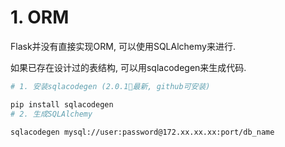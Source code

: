 

# 1. ORM

Flask并没有直接实现ORM, 可以使用SQLAlchemy来进行.

如果已存在设计过的表结构, 可以用sqlacodegen来生成代码.

```bash
# 1. 安装sqlacodegen (2.0.1最新, github可安装)

pip install sqlacodegen
# 2. 生成SQLAlchemy

sqlacodegen mysql://user:password@172.xx.xx.xx:port/db_name
```

